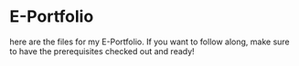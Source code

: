 # E-Portfolio
here are the files  for my E-Portfolio.
If you want to follow along, make sure to have the prerequisites checked out and ready!
